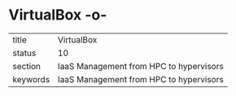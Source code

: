 # VirtualBox -o-


|          |                                         |
| -------- | --------------------------------------- |
| title    | VirtualBox                              | 
| status   | 10                                      |
| section  | IaaS Management from HPC to hypervisors |
| keywords | IaaS Management from HPC to hypervisors |





